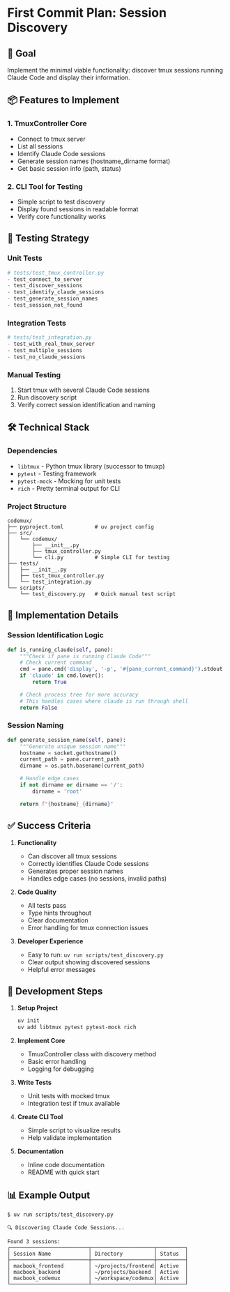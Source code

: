 # First Commit Plan: Session Discovery

## 🎯 Goal
Implement the minimal viable functionality: discover tmux sessions running Claude Code and display their information.

## 📦 Features to Implement

### 1. TmuxController Core
- Connect to tmux server
- List all sessions
- Identify Claude Code sessions
- Generate session names (hostname_dirname format)
- Get basic session info (path, status)

### 2. CLI Tool for Testing
- Simple script to test discovery
- Display found sessions in readable format
- Verify core functionality works

## 🧪 Testing Strategy

### Unit Tests
```python
# tests/test_tmux_controller.py
- test_connect_to_server
- test_discover_sessions
- test_identify_claude_sessions
- test_generate_session_names
- test_session_not_found
```

### Integration Tests
```python
# tests/test_integration.py
- test_with_real_tmux_server
- test_multiple_sessions
- test_no_claude_sessions
```

### Manual Testing
1. Start tmux with several Claude Code sessions
2. Run discovery script
3. Verify correct session identification and naming

## 🛠️ Technical Stack

### Dependencies
- `libtmux` - Python tmux library (successor to tmuxp)
- `pytest` - Testing framework
- `pytest-mock` - Mocking for unit tests
- `rich` - Pretty terminal output for CLI

### Project Structure
```
codemux/
├── pyproject.toml          # uv project config
├── src/
│   └── codemux/
│       ├── __init__.py
│       ├── tmux_controller.py
│       └── cli.py          # Simple CLI for testing
├── tests/
│   ├── __init__.py
│   ├── test_tmux_controller.py
│   └── test_integration.py
└── scripts/
    └── test_discovery.py   # Quick manual test script
```

## 📝 Implementation Details

### Session Identification Logic
```python
def is_running_claude(self, pane):
    """Check if pane is running Claude Code"""
    # Check current command
    cmd = pane.cmd('display', '-p', '#{pane_current_command}').stdout
    if 'claude' in cmd.lower():
        return True

    # Check process tree for more accuracy
    # This handles cases where claude is run through shell
    return False
```

### Session Naming
```python
def generate_session_name(self, pane):
    """Generate unique session name"""
    hostname = socket.gethostname()
    current_path = pane.current_path
    dirname = os.path.basename(current_path)

    # Handle edge cases
    if not dirname or dirname == '/':
        dirname = 'root'

    return f"{hostname}_{dirname}"
```

## ✅ Success Criteria

1. **Functionality**
   - Can discover all tmux sessions
   - Correctly identifies Claude Code sessions
   - Generates proper session names
   - Handles edge cases (no sessions, invalid paths)

2. **Code Quality**
   - All tests pass
   - Type hints throughout
   - Clear documentation
   - Error handling for tmux connection issues

3. **Developer Experience**
   - Easy to run: `uv run scripts/test_discovery.py`
   - Clear output showing discovered sessions
   - Helpful error messages

## 🚀 Development Steps

1. **Setup Project**
   ```bash
   uv init
   uv add libtmux pytest pytest-mock rich
   ```

2. **Implement Core**
   - TmuxController class with discovery method
   - Basic error handling
   - Logging for debugging

3. **Write Tests**
   - Unit tests with mocked tmux
   - Integration test if tmux available

4. **Create CLI Tool**
   - Simple script to visualize results
   - Help validate implementation

5. **Documentation**
   - Inline code documentation
   - README with quick start

## 📊 Example Output

```
$ uv run scripts/test_discovery.py

🔍 Discovering Claude Code Sessions...

Found 3 sessions:
┌─────────────────────────┬────────────────────┬─────────┐
│ Session Name            │ Directory          │ Status  │
├─────────────────────────┼────────────────────┼─────────┤
│ macbook_frontend        │ ~/projects/frontend│ Active  │
│ macbook_backend         │ ~/projects/backend │ Active  │
│ macbook_codemux         │ ~/workspace/codemux│ Active  │
└─────────────────────────┴────────────────────┴─────────┘
```
